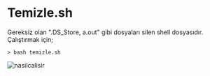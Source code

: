 # Temizle.sh
Gereksiz olan ".DS_Store, a.out" gibi dosyaları silen shell dosyasıdır. Çalıştırmak için;
	
	> bash temizle.sh

![nasilcalisir](https://github.com/lujiangz/42-Kocaeli-Havuz/script/temizle.png)